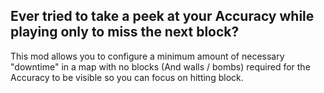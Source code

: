 ## Ever tried to take a peek at your Accuracy while playing only to miss the next block?

This mod allows you to configure a minimum amount of necessary "downtime" in a map with no blocks (And walls / bombs) required for the Accuracy to be visible so you can focus on hitting block.
